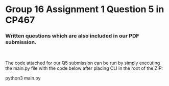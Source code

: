 # Group 16 Assignment 1 Question 5 in CP467
### Written questions which are also included in our PDF submission.

<br>

The code attached for our Q5 submission can be run by simply executing the main.py file with the code below after placing CLI in the root of the ZIP:

python3 main.py
